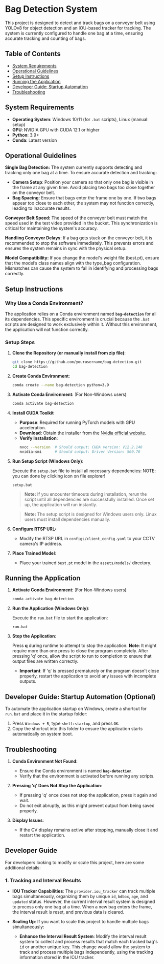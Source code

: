# Bag Detection System

This project is designed to detect and track bags on a conveyor belt using YOLOv8 for object detection and an IOU-based tracker for tracking. The system is currently configured to handle one bag at a time, ensuring accurate tracking and counting of bags.

## Table of Contents

- [System Requirements](#system-requirements)
- [Operational Guidelines](#Operational-Guidelines)
- [Setup Instructions](#setup-instructions)
- [Running the Application](#running-the-application)
- [Developer Guide: Startup Automation](#developer-guide-startup-automation)
- [Troubleshooting](#troubleshooting)

## System Requirements

- **Operating System**: Windows 10/11 (for `.bat` scripts), Linux (manual setup)
- **GPU**: NVIDIA GPU with CUDA 12.1 or higher
- **Python**: 3.9+
- **Conda**: Latest version

## Operational Guidelines 
**Single Bag Detection:** The system currently supports detecting and tracking only one bag at a time. To ensure accurate detection and tracking:

- **Camera Setup**: Position your camera so that only one bag is visible in the frame at any given time. Avoid placing two bags too close together on the conveyor belt.
- **Bag Spacing**: Ensure that bags enter the frame one by one. If two bags appear too close to each other, the system may not function correctly, leading to inaccurate results.

**Conveyor Belt Speed:** The speed of the conveyor belt must match the speed used in the test video provided in the bucket. This synchronization is critical for maintaining the system's accuracy.

**Handling Conveyor Delays**: If a bag gets stuck on the conveyor belt, it is recommended to stop the software immediately. This prevents errors and ensures the system remains in sync with the physical setup.

**Model Compatibility:** If you change the model's weight file (best.pt), ensure that the model’s class names align with the type_bag configuration. Mismatches can cause the system to fail in identifying and processing bags correctly.

## Setup Instructions

### Why Use a Conda Environment?

The application relies on a Conda environment named **`bag-detection`** for all its dependencies. This specific environment is crucial because the `.bat` scripts are designed to work exclusively within it. Without this environment, the application will not function correctly.

### Setup Steps

1. **Clone the Repository (or manually install from zip file)**: 

   ```bash
   git clone https://github.com/yourusername/bag-detection.git
   cd bag-detection
   ```

2. **Create Conda Environment**:

   ```bash
   conda create --name bag-detection python=3.9
   ```

3. **Activate Conda Environment**: (For Non-Windows users)

   ```bash
   conda activate bag-detection
   ```

4. **Install CUDA Toolkit**

   - **Purpose**: Required for running PyTorch models with GPU acceleration.
   - **Download**: Obtain the installer from the [Nvidia official website](https://developer.nvidia.com/cuda-toolkit).
   - **Verify Installation**:
     ```bash
     nvcc --version  # Should output: CUDA version: V12.2.140
     nvidia-smi      # Should output: Driver Version: 560.70
     ```

5. **Run Setup Script (Windows Only)**:

   Execute the `setup.bat` file to install all necessary dependencies:
   NOTE: you can done by clicking icon on file explorer!
   ```batch
   setup.bat
   ```

   > **Note:** If you encounter timeouts during installation, rerun the script until all dependencies are successfully installed. Once set up, the application will run instantly.

   > **Note:** The setup script is designed for Windows users only. Linux users must install dependencies manually.

6. **Configure RTSP URL:**

   - Modify the RTSP URL in `configs/client_config.yaml` to your CCTV camera's IP address.

7. **Place Trained Model**:

   - Place your trained `best.pt` model in the `assets/models/` directory.

## Running the Application

1. **Activate Conda Environment**: (For Non-Windows users)

   ```bash
   conda activate bag-detection
   ```

2. **Run the Application (Windows Only)**:

   Execute the `run.bat` file to start the application:

   ```batch
   run.bat
   ```

3. **Stop the Application**:

   Press **q** during runtime to attempt to stop the application. 
   **Note**: It might require more than one press to close the program completely. After pressing 'q' once, allow the script to run to completion to ensure that output files are written correctly.

   - **Important**: If 'q' is pressed prematurely or the program doesn't close properly, restart the application to avoid any issues with incomplete outputs.


## Developer Guide: Startup Automation (Optional)

To automate the application startup on Windows, create a shortcut for `run.bat` and place it in the startup folder:

1. Press `Windows + R`, type `shell:startup`, and press `OK`.
2. Copy the shortcut into this folder to ensure the application starts automatically on system boot.

## Troubleshooting

1. **Conda Environment Not Found**:
   - Ensure the Conda environment is named **`bag-detection`**.
   - Verify that the environment is activated before running any scripts.

2. **Pressing 'q' Does Not Stop the Application**:
   - If pressing 'q' once does not stop the application, press it again and wait.
   - Do not exit abruptly, as this might prevent output from being saved properly.

3. **Display Issues**:
   - If the CV display remains active after stopping, manually close it and restart the application.


## Developer Guide

For developers looking to modify or scale this project, here are some additional details:

### 1. **Tracking and Interval Results**

- **IOU Tracker Capabilities**: The `provider.iou_tracker` can track multiple bags simultaneously, organizing them by unique `id`, `bdbox`, `age`, and `updated` status. However, the current interval result system is designed to process only one bag at a time. When a new bag enters the frame, the interval result is reset, and previous data is cleared. 

- **Scaling Up**: If you want to scale this project to handle multiple bags simultaneously:
  - **Enhance the Interval Result System**: Modify the interval result system to collect and process results that match each tracked bag's `id` or another unique key. This change would allow the system to track and process multiple bags independently, using the tracking information stored in the IOU tracker.
